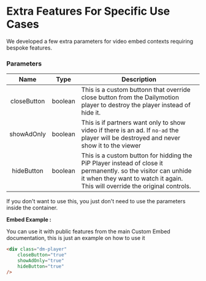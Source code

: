# Extra Features For Specific Use Cases

We developed a few extra parameters for video embed contexts requiring bespoke features. 

### Parameters

| Name | Type | Description |
| :---: | :---: | --- |
| closeButton | boolean | This is a custom buttonn that override close button from the Dailymotion player to destroy the player instead of hide it. |
| showAdOnly | boolean | This is if partners want only to show video if there is an ad. If `no-ad` the player will be destroyed and never show it to the viewer |
| hideButton | boolean | This is a custom button for hidding the PiP Player instead of close it permanently. so the visitor can unhide it when they want to watch it again. This will override the original controls. |

If you don't want to use this, you just don't need to use the parameters inside the container.

**Embed Example :**

You can use it with public features from the main Custom Embed documentation, this is just an example on how to use it 
```html
<div class="dm-player"
	closeButton="true"
	showAdOnly="true"
	hideButton="true"
/>
```

